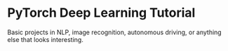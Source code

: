 # PyTorch Deep Learning Tutorial

Basic projects in NLP, image recognition, autonomous driving, or anything else that looks interesting.
